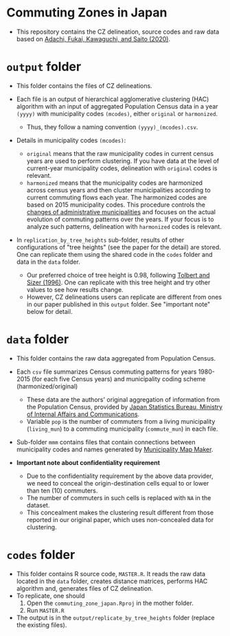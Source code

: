 # Commuting Zones in Japan

- This repository contains the CZ delineation, source codes and raw data based on [Adachi, Fukai, Kawaguchi, and Saito (2020)](https://daisukeadachi.github.io/assets/papers/commuting_zone_latest.pdf).

# `output` folder

- This folder contains the files of CZ delineations.



- Each file is an output of hierarchical agglomerative clustering (HAC) algorithm with an input of aggregated Population Census data in a year `(yyyy)` with municipality codes `(mcodes)`, either `original` or `harmonized`. 
  - Thus, they follow a naming convention `(yyyy)_(mcodes).csv`.



- Details in municipality codes `(mcodes)`:
  -  `original` means that the raw municipality codes in current census years are used to perform clustering. If you have data at the level of current-year municipality codes, delineation with `original` codes is relevant.
  - `harmonized`  means that the municipality codes are harmonized across census years and then cluster municipalities according to current commuting flows each year. The harmonized codes are based on 2015 municipality codes. This procedure controls the [changes of administrative municipalities](https://en.wikipedia.org/wiki/Municipal_mergers_and_dissolutions_in_Japan) and focuses on the actual evolution of commuting patterns over the years. If your focus is to analyze such patterns, delineation with `harmonized` codes is relevant.



- In `replication_by_tree_heights` sub-folder, results of other configurations of "tree heights" (see the paper for the detail) are stored. One can replicate them using the shared code in the `codes` folder and data in the `data` folder.
  - Our preferred choice of tree height is 0.98, following [Tolbert and Sizer (1996)](https://ageconsearch.umn.edu/record/278812/). One can replicate with this tree height and try other values to see how results change.
  - However, CZ delineations users can replicate are different from ones in our paper published in this `output` folder. See "important note" below for detail.

# `data` folder

- This folder contains the raw data aggregated from Population Census.



- Each `csv` file summarizes Census commuting patterns for years 1980-2015 (for each five Census years) and municipality coding scheme (harmonized/original)
  - These data are the authors' original aggregation of information from the Population Census, provided by [Japan Statistics Bureau, Ministry of Internal Affairs and Communications](https://www.stat.go.jp/english/index.html).
  - Variable `pop` is the number of commuters from a living municipality (`living_mun`) to a commuting municipality (`commute_mun`) in each file.



- Sub-folder `mmm` contains files that contain connections between municipality codes and names generated by [Municipality Map Maker](http://www.tkirimura.com/mmm/).



- **Important note about confidentiality requirement**
  - Due to the confidentiality requirement by the above data provider, we need to conceal the origin-destination cells equal to or lower than ten (10) commuters. 
  - The number of commuters in such cells is replaced with `NA` in the dataset.
  - This concealment makes the clustering result different from those reported in our original paper, which uses non-concealed data for clustering.

# `codes` folder

- This folder contains R source code, `MASTER.R`. It reads the raw data located in the `data` folder, creates distance matrices, performs HAC algorithm and, generates files of CZ delineation.
- To replicate, one should 
  1. Open the `commuting_zone_japan.Rproj` in the mother folder.
  2. Run `MASTER.R`
- The output is in the `output/replicate_by_tree_heights` folder (replace the existing files).
